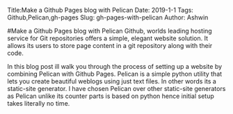 Title:Make a Github Pages blog with Pelican
Date: 2019-1-1
Tags: Github,Pelican,gh-pages
Slug: gh-pages-with-pelican
Author: Ashwin


#Make a Github Pages blog with Pelican
Github, worlds leading  hosting service for Git repositories  offers a simple, elegant website solution. It allows its users to  store page content in a git repository along with their code.

In this blog post ill walk you through the process of setting up a website by combining Pelican with Github Pages. Pelican is a simple python utility that lets you create beautiful weblogs using just text files. In other words its a static-site generator. I have chosen Pelican over other static-site generators as Pelican unlike its counter parts is based on python hence initial  setup takes literally no time.
